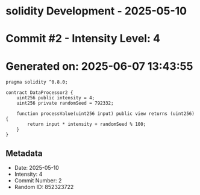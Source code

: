 ﻿# solidity Development - 2025-05-10
# Commit #2 - Intensity Level: 4
# Generated on: 2025-06-07 13:43:55
```solidity
pragma solidity ^0.8.0;

contract DataProcessor2 {
    uint256 public intensity = 4;
    uint256 private randomSeed = 792332;

    function processValue(uint256 input) public view returns (uint256) {
        return input * intensity + randomSeed % 100;
    }
}
```
## Metadata
- Date: 2025-05-10
- Intensity: 4
- Commit Number: 2
- Random ID: 852323722
